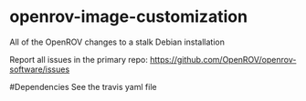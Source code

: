 # openrov-image-customization
All of the OpenROV changes to a stalk Debian installation

Report all issues in the primary repo: https://github.com/OpenROV/openrov-software/issues

#Dependencies
See the travis yaml file

